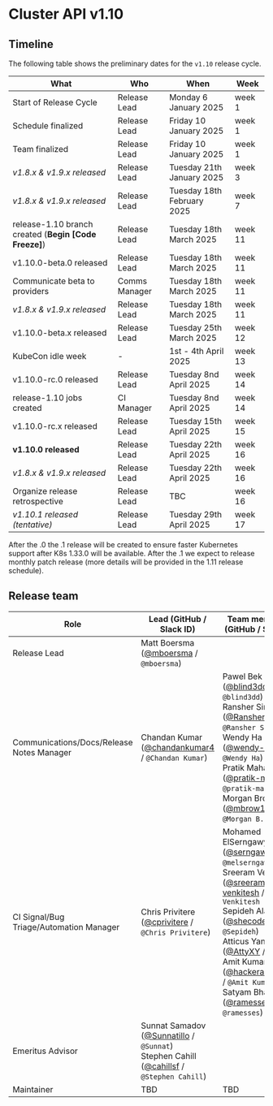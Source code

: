 # Cluster API v1.10

## Timeline

The following table shows the preliminary dates for the `v1.10` release cycle.

| **What**                                             | **Who**      | **When**                    | **Week** |
|------------------------------------------------------|--------------|-----------------------------|----------|
| Start of Release Cycle                               | Release Lead | Monday 6 January 2025       | week 1   |
| Schedule finalized                                   | Release Lead | Friday 10 January 2025      | week 1   |
| Team finalized                                       | Release Lead | Friday 10 January 2025      | week 1   |
| *v1.8.x & v1.9.x released*                           | Release Lead | Tuesday 21th January 2025   | week 3   |
| *v1.8.x & v1.9.x released*                           | Release Lead | Tuesday 18th February 2025  | week 7   |
| release-1.10 branch created (**Begin [Code Freeze]**)| Release Lead | Tuesday 18th March 2025     | week 11  |
| v1.10.0-beta.0 released                              | Release Lead | Tuesday 18th March 2025     | week 11  |
| Communicate beta to providers                        | Comms Manager| Tuesday 18th March 2025     | week 11  |
| *v1.8.x & v1.9.x released*                           | Release Lead | Tuesday 18th March 2025     | week 11  |
| v1.10.0-beta.x released                              | Release Lead | Tuesday 25th March 2025     | week 12  |
| KubeCon idle week                                    |      -       | 1st - 4th April 2025        | week 13  |
| v1.10.0-rc.0 released                                | Release Lead | Tuesday 8nd April 2025      | week 14  |
| release-1.10 jobs created                            | CI Manager   | Tuesday 8nd April 2025      | week 14  |
| v1.10.0-rc.x released                                | Release Lead | Tuesday 15th April 2025     | week 15  |
| **v1.10.0 released**                                 | Release Lead | Tuesday 22th April 2025     | week 16  |
| *v1.8.x & v1.9.x released*                           | Release Lead | Tuesday 22th April 2025     | week 16  |
| Organize release retrospective                       | Release Lead | TBC                         | week 16  |
| *v1.10.1 released (tentative)*                       | Release Lead | Tuesday 29th April 2025     | week 17  |

After the .0 the .1 release will be created to ensure faster Kubernetes support after K8s 1.33.0 will be available. After the .1 we expect to release monthly patch release (more details will be provided in the 1.11 release schedule).

## Release team

| **Role**                                  | **Lead** (**GitHub / Slack ID**)                                                      | **Team member(s) (GitHub / Slack ID)** |
|-------------------------------------------|-------------------------------------------------------------------------------------------|----------------------------------------|
| Release Lead                              | Matt Boersma ([@mboersma](https://github.com/mboersma) / `@mboersma`) | |
| Communications/Docs/Release Notes Manager | Chandan Kumar ([@chandankumar4](https://github.com/chandankumar4) / `@Chandan Kumar`) |  Pawel Bek ([@blind3dd](https://github.com/blind3dd) / `@blind3dd`) <br> Ransher Singh ([@RansherSingh](https://github.com/RansherSingh) / `@Ransher Singh`) <br> Wendy Ha ([@wendy-ha18](https://github.com/wendy-ha18) / `@Wendy Ha`) <br> Pratik Mahalle ([@pratik-mahalle](https://github.com/pratik-mahalle) / `@pratik-mahalle`) <br> Morgan Brown ([@mbrow137](https://github.com/mbrow137) / `@Morgan B.`) |
| CI Signal/Bug Triage/Automation Manager   | Chris Privitere ([@cprivitere](https://github.com/cprivitere) / `@Chris Privitere`) | Mohamed ElSerngawy ([@serngawy](https://github.com/serngawy) / `@melserngawy`) <br> Sreeram Venkitesh ([@sreeram-venkitesh](https://github.com/sreeram-venkitesh) / `@Sreeram Venkitesh` <br> Sepideh Alavi ([@shecodesmagic](https://github.com/shecodesmagic) / `@Sepideh`) <br> Atticus Yang ([@AttyXY](https://github.com/AttyXY) / `@Atty`) <br> Amit Kumar ([@hackeramitkumar](https://github.com/hackeramitkumar) / `@Amit Kumar`) <br> Satyam Bhardwaj ([@ramessesii2](https://github.com/ramessesii2) / `@ramesses`) |
| Emeritus Advisor                          | Sunnat Samadov ([@Sunnatillo](https://github.com/Sunnatillo) / `@Sunnat`) <br> Stephen Cahill ([@cahillsf](https://github.com/cahillsf) / `@Stephen Cahill`) | |
| Maintainer                                | TBD | TBD                                    |
